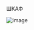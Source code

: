 ШКАФ

![image](https://github.com/pierNickitka/1234/assets/159251088/996e852f-f322-4db4-b4b7-ee9c7cfc8146)
